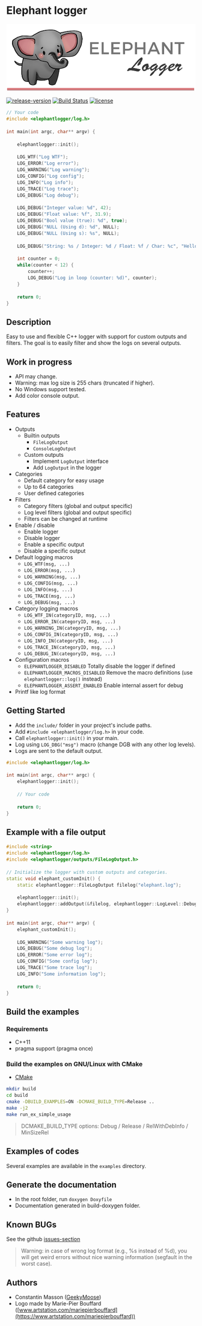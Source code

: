# Elephant logger

![elephantlogger-logo](logo.png)

[![release-version](https://img.shields.io/badge/release-beta--version-red.svg)](</>)
[![Build Status](https://travis-ci.org/GeekyMoose/elephant-logger.svg?branch=dev)](<https://travis-ci.org/GeekyMoose/elephant-logger>)
[![license](https://img.shields.io/badge/license-Apache-blue.svg)](<https://github.com/GeekyMoose/elephant-logger-realtime/blob/dev/LICENSE.txt>)

```c++
// Your code
#include <elephantlogger/log.h>

int main(int argc, char** argv) {

    elephantlogger::init();

    LOG_WTF("Log WTF");
    LOG_ERROR("Log error");
    LOG_WARNING("Log warning");
    LOG_CONFIG("Log config");
    LOG_INFO("Log info");
    LOG_TRACE("Log trace");
    LOG_DEBUG("Log debug");

    LOG_DEBUG("Integer value: %d", 42);
    LOG_DEBUG("Float value: %f", 31.9);
    LOG_DEBUG("Bool value (true): %d", true);
    LOG_DEBUG("NULL (Using d): %d", NULL);
    LOG_DEBUG("NULL (Using s): %s", NULL);

    LOG_DEBUG("String: %s / Integer: %d / Float: %f / Char: %c", "Hello", 2, 7.1, 'c');

    int counter = 0;
    while(counter < 12) {
        counter++;
        LOG_DEBUG("Log in loop (counter: %d)", counter);
    }

    return 0;
}
```

## Description

Easy to use and flexible C++ logger with support for custom outputs and filters.
The goal is to easily filter and show the logs on several outputs.

## Work in progress

- API may change.
- Warning: max log size is 255 chars (truncated if higher).
- No Windows support tested.
- Add color console output.

## Features

- Outputs
  - Builtin outputs
    - `FileLogOutput`
    - `ConsoleLogOutput`
  - Custom outputs
    - Implement `LogOutput` interface
    - Add `LogOutput` in the logger
- Categories
  - Default category for easy usage
  - Up to 64 categories
  - User defined categories
- Filters
  - Category filters (global and output specific)
  - Log level filters (global and output specific)
  - Filters can be changed at runtime
- Enable / disable
  - Enable logger
  - Disable logger
  - Enable a specific output
  - Disable a specific output
- Default logging macros
  - `LOG_WTF(msg, ...)`
  - `LOG_ERROR(msg, ...)`
  - `LOG_WARNING(msg, ...)`
  - `LOG_CONFIG(msg, ...)`
  - `LOG_INFO(msg, ...)`
  - `LOG_TRACE(msg, ...)`
  - `LOG_DEBUG(msg, ...)`
- Category logging macros
  - `LOG_WTF_IN(categoryID, msg, ...)`
  - `LOG_ERROR_IN(categoryID, msg, ...)`
  - `LOG_WARNING_IN(categoryID, msg, ...)`
  - `LOG_CONFIG_IN(categoryID, msg, ...)`
  - `LOG_INFO_IN(categoryID, msg, ...)`
  - `LOG_TRACE_IN(categoryID, msg, ...)`
  - `LOG_DEBUG_IN(categoryID, msg, ...)`
- Configuration macros
  - `ELEPHANTLOGGER_DISABLED` Totally disable the logger if defined
  - `ELEPHANTLOGGER_MACROS_DISABLED` Remove the macro definitions (use `elephantlogger::log()` instead)
  - `ELEPHANTLOGGER_ASSERT_ENABLED` Enable internal assert for debug
- Printf like log format

## Getting Started

- Add the `include/` folder in your project's include paths.
- Add `#include <elephantlogger/log.h>` in your code.
- Call `elephantlogger::init()` in your main.
- Log using `LOG_DBG("msg")` macro (change DGB with any other log levels).
- Logs are sent to the default output.

```c++
#include <elephantlogger/log.h>

int main(int argc, char** argc) {
    elephantlogger::init();

    // Your code

    return 0;
}
```

## Example with a file output

```c++
#include <string>
#include <elephantlogger/log.h>
#include <elephantlogger/outputs/FileLogOutput.h>

// Initialize the logger with custom outputs and categories.
static void elephant_customInit() {
    static elephantlogger::FileLogOutput filelog("elephant.log");

    elephantlogger::init();
    elephantlogger::addOutput(&filelog, elephantlogger::LogLevel::Debug);
}

int main(int argc, char** argv) {
    elephant_customInit();

    LOG_WARNING("Some warning log");
    LOG_DEBUG("Some debug log");
    LOG_ERROR("Some error log");
    LOG_CONFIG("Some config log");
    LOG_TRACE("Some trace log");
    LOG_INFO("Some information log");

    return 0;
}
```

## Build the examples

### Requirements

- C++11
- pragma support (pragma once)

### Build the examples on GNU/Linux with CMake

- [CMake](https://cmake.org/)

```bash
mkdir build
cd build
cmake -DBUILD_EXAMPLES=ON -DCMAKE_BUILD_TYPE=Release ..
make -j2
make run_ex_simple_usage
```

> DCMAKE_BUILD_TYPE options: Debug / Release / RelWithDebInfo / MinSizeRel

## Examples of codes

Several examples are available in the `examples` directory.

## Generate the documentation

- In the root folder, run `doxygen Doxyfile`
- Documentation generated in build-doxygen folder.

## Known BUGs

See the github [issues-section](https://github.com/GeekyMoose/elephant-logger/issues)

> Warning: in case of wrong log format (e.g., %s instead of %d),
> you will get weird errors without nice warning information (segfault in the worst case).

## Authors

- Constantin Masson ([GeekyMoose](https://github.com/GeekyMoose))
- Logo made by Marie-Pier Bouffard ([www.artstation.com/mariepierbouffard](https://www.artstation.com/mariepierbouffard))
